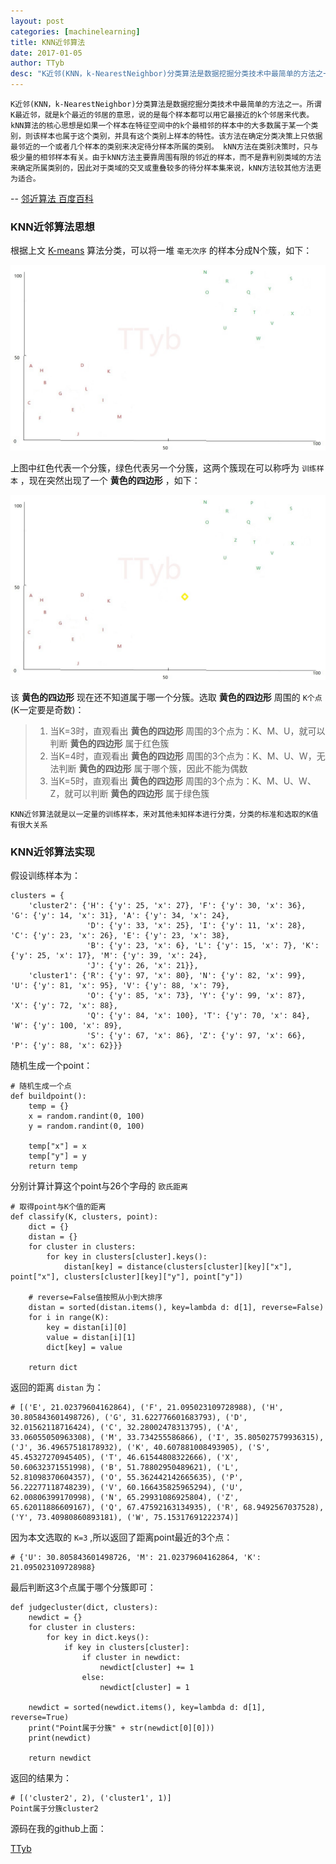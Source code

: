 ```yaml
---
layout: post
categories: [machinelearning]
title: KNN近邻算法
date: 2017-01-05
author: TTyb
desc: "K近邻(KNN，k-NearestNeighbor)分类算法是数据挖掘分类技术中最简单的方法之一"
---
```


```
K近邻(KNN，k-NearestNeighbor)分类算法是数据挖掘分类技术中最简单的方法之一。所谓K最近邻，就是k个最近的邻居的意思，说的是每个样本都可以用它最接近的k个邻居来代表。kNN算法的核心思想是如果一个样本在特征空间中的k个最相邻的样本中的大多数属于某一个类别，则该样本也属于这个类别，并具有这个类别上样本的特性。该方法在确定分类决策上只依据最邻近的一个或者几个样本的类别来决定待分样本所属的类别。 kNN方法在类别决策时，只与极少量的相邻样本有关。由于kNN方法主要靠周围有限的邻近的样本，而不是靠判别类域的方法来确定所属类别的，因此对于类域的交叉或重叠较多的待分样本集来说，kNN方法较其他方法更为适合。
```
-- [邻近算法 百度百科](http://baike.baidu.com/item/%E9%82%BB%E8%BF%91%E7%AE%97%E6%B3%95/1151153?fromtitle=KNN)


### KNN近邻算法思想

根据上文 [K-means](https://ttyb.github.io/%E6%9C%BA%E5%99%A8%E5%AD%A6%E4%B9%A0/K-means%E8%81%9A%E7%B1%BB%E7%AE%97%E6%B3%95.html) 算法分类，可以将一堆 `毫无次序` 的样本分成N个簇，如下：

<p style="text-align:center"><img src="/static/postimage/machinelearning/knn/996148-20170105145136300-1765225792.jpg"/></p>

上图中红色代表一个分簇，绿色代表另一个分簇，这两个簇现在可以称呼为 `训练样本` ，现在突然出现了一个 **黄色的四边形** ，如下：

<p style="text-align:center"><img src="/static/postimage/machinelearning/knn/996148-20170105150332472-737404780.jpg"/></p>

该 **黄色的四边形** 现在还不知道属于哪一个分簇。选取 **黄色的四边形** 周围的 `K个点` (K一定要是奇数)：

>1. 当K=3时，直观看出 **黄色的四边形** 周围的3个点为：K、M、U，就可以判断 **黄色的四边形** 属于红色簇
>2. 当K=4时，直观看出 **黄色的四边形** 周围的3个点为：K、M、U、W，无法判断 **黄色的四边形** 属于哪个簇，因此不能为偶数
>3. 当K=5时，直观看出 **黄色的四边形** 周围的3个点为：K、M、U、W、Z，就可以判断 **黄色的四边形** 属于绿色簇

```
KNN近邻算法就是以一定量的训练样本，来对其他未知样本进行分类，分类的标准和选取的K值有很大关系
```

### KNN近邻算法实现

假设训练样本为：

```
clusters = {
    'cluster2': {'H': {'y': 25, 'x': 27}, 'F': {'y': 30, 'x': 36}, 'G': {'y': 14, 'x': 31}, 'A': {'y': 34, 'x': 24},
                 'D': {'y': 33, 'x': 25}, 'I': {'y': 11, 'x': 28}, 'C': {'y': 23, 'x': 26}, 'E': {'y': 23, 'x': 38},
                 'B': {'y': 23, 'x': 6}, 'L': {'y': 15, 'x': 7}, 'K': {'y': 25, 'x': 17}, 'M': {'y': 39, 'x': 24},
                 'J': {'y': 26, 'x': 21}},
    'cluster1': {'R': {'y': 97, 'x': 80}, 'N': {'y': 82, 'x': 99}, 'U': {'y': 81, 'x': 95}, 'V': {'y': 88, 'x': 79},
                 'O': {'y': 85, 'x': 73}, 'Y': {'y': 99, 'x': 87}, 'X': {'y': 72, 'x': 88},
                 'Q': {'y': 84, 'x': 100}, 'T': {'y': 70, 'x': 84}, 'W': {'y': 100, 'x': 89},
                 'S': {'y': 67, 'x': 86}, 'Z': {'y': 97, 'x': 66}, 'P': {'y': 88, 'x': 62}}}
```

随机生成一个point：

```
# 随机生成一个点
def buildpoint():
    temp = {}
    x = random.randint(0, 100)
    y = random.randint(0, 100)

    temp["x"] = x
    temp["y"] = y
    return temp
```

分别计算计算这个point与26个字母的 `欧氏距离`

```
# 取得point与K个值的距离
def classify(K, clusters, point):
    dict = {}
    distan = {}
    for cluster in clusters:
        for key in clusters[cluster].keys():
            distan[key] = distance(clusters[cluster][key]["x"], point["x"], clusters[cluster][key]["y"], point["y"])

    # reverse=False值按照从小到大排序
    distan = sorted(distan.items(), key=lambda d: d[1], reverse=False)
    for i in range(K):
        key = distan[i][0]
        value = distan[i][1]
        dict[key] = value

    return dict
```

返回的距离 `distan` 为：

```
# [('E', 21.02379604162864), ('F', 21.095023109728988), ('H', 30.805843601498726), ('G', 31.622776601683793), ('D', 32.01562118716424), ('C', 32.28002478313795), ('A', 33.06055050963308), ('M', 33.734255586866), ('I', 35.805027579936315), ('J', 36.49657518178932), ('K', 40.607881008493905), ('S', 45.45327270945405), ('T', 46.61544808322666), ('X', 50.60632371551998), ('B', 51.78802950489621), ('L', 52.81098370604357), ('O', 55.362442142665635), ('P', 56.22277118748239), ('V', 60.166435825965294), ('U', 62.00806399170998), ('N', 65.29931086925804), ('Z', 65.62011886609167), ('Q', 67.47592163134935), ('R', 68.9492567037528), ('Y', 73.40980860893181), ('W', 75.15317691222374)]
```

因为本文选取的 `K=3` ,所以返回了距离point最近的3个点：

```
# {'U': 30.805843601498726, 'M': 21.02379604162864, 'K': 21.095023109728988}
```

最后判断这3个点属于哪个分簇即可：

```
def judgecluster(dict, clusters):
    newdict = {}
    for cluster in clusters:
        for key in dict.keys():
            if key in clusters[cluster]:
                if cluster in newdict:
                    newdict[cluster] += 1
                else:
                    newdict[cluster] = 1

    newdict = sorted(newdict.items(), key=lambda d: d[1], reverse=True)
    print("Point属于分簇" + str(newdict[0][0]))
    print(newdict)
    
    return newdict
```

返回的结果为：

```
# [('cluster2', 2), ('cluster1', 1)]
Point属于分簇cluster2
```

源码在我的github上面：

[TTyb](https://github.com/TTyb/KNN)

